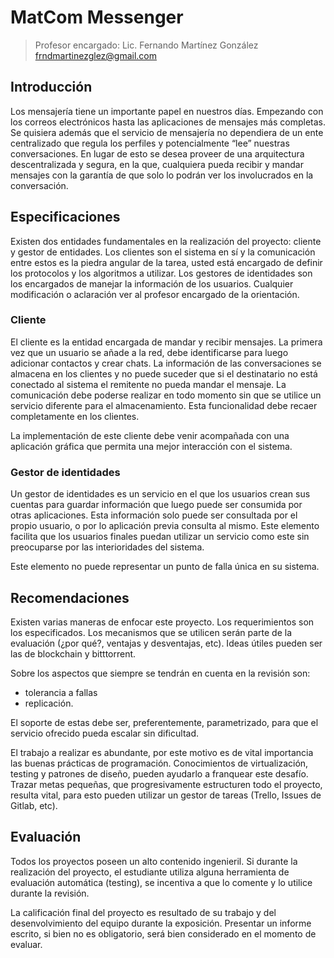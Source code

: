 # MatCom Messenger

> Profesor encargado: Lic. Fernando Martínez González [frndmartinezglez@gmail.com](mailto:frndmartinezglez@gmail.com)

## Introducción

Los mensajería tiene un importante papel en nuestros días. Empezando con los correos electrónicos hasta las aplicaciones de mensajes más completas. Se quisiera además que el servicio de mensajería no dependiera de un ente centralizado que regula los perfiles y potencialmente “lee” nuestras conversaciones. En lugar de esto se desea proveer de una arquitectura descentralizada y segura, en la que, cualquiera pueda recibir y mandar mensajes con la garantía de que solo lo podrán ver los involucrados en la conversación.

## Especificaciones

Existen dos entidades fundamentales en la realización del proyecto: cliente y gestor de entidades. Los clientes son el sistema en sí y la comunicación entre estos es la piedra angular de la tarea, usted está encargado de definir los protocolos y los algoritmos a utilizar. Los gestores de identidades son los encargados de manejar la información de los usuarios. Cualquier modificación o aclaración ver al profesor encargado de la orientación.

### Cliente

El cliente es la entidad encargada de mandar y recibir mensajes. La primera vez que un usuario se añade a la red, debe identificarse para luego adicionar contactos y crear chats. La información de las conversaciones se almacena en los clientes y no puede suceder que si el destinatario no está conectado al sistema el remitente no pueda mandar el mensaje. La comunicación debe poderse realizar en todo momento sin que se utilice un servicio diferente para el almacenamiento. Esta funcionalidad debe recaer completamente en los clientes. 

La implementación de este cliente debe venir acompañada con una aplicación gráfica que permita una mejor interacción con el sistema.

### Gestor de identidades

Un gestor de identidades es un servicio en el que los usuarios crean sus cuentas para guardar información que luego puede ser consumida por otras aplicaciones. Esta información solo puede ser consultada por el propio usuario, o por lo aplicación previa consulta al mismo. Este elemento facilita que los usuarios finales puedan utilizar un servicio como este sin preocuparse por las interioridades del sistema.

Este elemento no puede representar un punto de falla única en su sistema.

## Recomendaciones

Existen varias maneras de enfocar este proyecto. Los requerimientos son los especificados. Los mecanismos que se utilicen serán parte de la evaluación (¿por qué?, ventajas y desventajas, etc). Ideas útiles pueden ser las de blockchain y bitttorrent.

Sobre los aspectos que siempre se tendrán en cuenta en la revisión son:

* tolerancia a fallas
* replicación.

El soporte de estas debe ser, preferentemente, parametrizado, para que el servicio ofrecido pueda escalar sin dificultad.

El trabajo a realizar es abundante, por este motivo es de vital importancia las buenas prácticas de programación. Conocimientos de virtualización, testing y patrones de diseño, pueden ayudarlo a franquear este desafío. Trazar metas pequeñas, que progresivamente estructuren todo el proyecto, resulta vital, para esto pueden utilizar un gestor de tareas (Trello, Issues de Gitlab, etc).

## Evaluación

Todos los proyectos poseen un alto contenido ingenieril. Si durante la realización del proyecto, el estudiante utiliza alguna herramienta de evaluación automática (testing), se incentiva a que lo comente y lo utilice durante la revisión.

La calificación final del proyecto es resultado de su trabajo y del desenvolvimiento del equipo durante la exposición. Presentar un informe escrito, si bien no es obligatorio, será bien considerado en el momento de evaluar.
